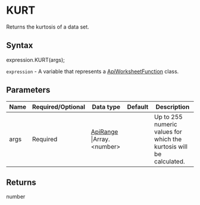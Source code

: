 # KURT

Returns the kurtosis of a data set.

## Syntax

expression.KURT(args);

`expression` - A variable that represents a [ApiWorksheetFunction](../ApiWorksheetFunction.md) class.

## Parameters

| **Name** | **Required/Optional** | **Data type** | **Default** | **Description** |
| ------------- | ------------- | ------------- | ------------- | ------------- |
| args | Required | [ApiRange](../../ApiRange/ApiRange.md) &#124;Array.&lt;number&gt; |  | Up to 255 numeric values for which the kurtosis will be calculated. |

## Returns

number